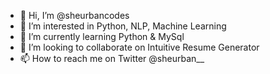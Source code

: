 - 👋 Hi, I’m @sheurbancodes
- 👀 I’m interested in Python, NLP, Machine Learning 
- 🌱 I’m currently learning Python & MySql
- 💞️ I’m looking to collaborate on Intuitive Resume Generator
- 📫 How to reach me on Twitter @sheurban__

<!---
sheurbancodes/sheurbancodes is a ✨ special ✨ repository because its `README.md` (this file) appears on your GitHub profile.
You can click the Preview link to take a look at your changes.
--->
